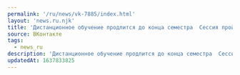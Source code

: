 ```yaml
---
permalink: '/ru/news/vk-7885/index.html'
layout: 'news.ru.njk'
title: 'Дистанционное обучение продлится до конца семестра  Сессия пройдет в очном формате…'
source: ВКонтакте
tags:
  - news_ru
description: 'Дистанционное обучение продлится до конца семестра  Сессия пройдет в очном формате…'
updatedAt: 1637833825
---
```


